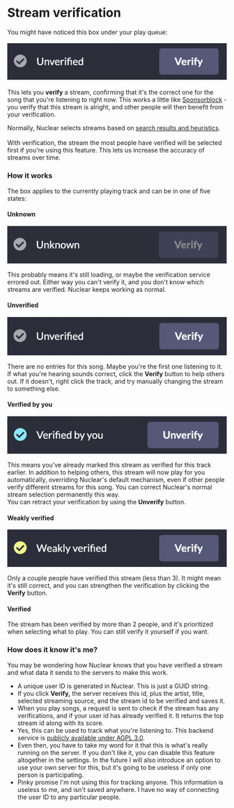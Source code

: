 # Stream verification

You might have noticed this box under your play queue:\
\
![](<../.gitbook/assets/image (2).png>)\
\
This lets you **verify** a stream, confirming that it's the correct one for the song that you're listening to right now. This works a little like [Sponsorblock](https://sponsor.ajay.app/) - you verify that this stream is alright, and other people will then benefit from your verification.

Normally, Nuclear selects streams based on [search results and heuristics](how-does-nuclear-find-the-streams.md).\
\
With verification, the stream the most people have verified will be selected first if you're using this feature. This lets us increase the accuracy of streams over time.

### How it works

The box applies to the currently playing track and can be in one of five states:

#### Unknown

![](<../.gitbook/assets/image (3).png>)

This probably means it's still loading, or maybe the verification service errored out. Either way you can't verify it, and you don't know which streams are verified. Nuclear keeps working as normal.

#### Unverified

![](<../.gitbook/assets/image (11).png>)

There are no entries for this song. Maybe you're the first one listening to it. If what you're hearing sounds correct, click the **Verify** button to help others out. If it doesn't, right click the track, and try manually changing the stream to something else.

#### Verified by you

![](<../.gitbook/assets/image (4).png>)

This means you've already marked this stream as verified for this track earlier. In addition to helping others, this stream will now play for you automatically, overriding Nuclear's default mechanism, even if other people verify different streams for this song. You can correct Nuclear's normal stream selection permanently this way.\
You can retract your verification by using the **Unverify** button.

#### Weakly verified

![](<../.gitbook/assets/image (7).png>)

Only a couple people have verified this stream (less than 3). It might mean it's still correct, and you can strengthen the verification by clicking the **Verify** button.

#### Verified

The stream has been verified by more than 2 people, and it's prioritized when selecting what to play. You can still verify it yourself if you want.

### How does it know it's me?

You may be wondering how Nuclear knows that you have verified a stream and what data it sends to the servers to make this work.

* A unique user ID is generated in Nuclear. This is just a GUID string.
* If you click **Verify,** the server receives this id, plus the artist, title, selected streaming source, and the stream id to be verified and saves it.
* When you play songs, a request is sent to check if the stream has any verifications, and if your user id has already verified it. It returns the top stream id along with its score.
* Yes, this can be used to track what you're listening to. This backend service is [publicly available under AGPL 3.0](https://github.com/NuclearPlayer/nuclear-verification-service).&#x20;
* Even then, you have to take my word for it that this is what's really running on the server. If you don't like it, you can disable this feature altogether in the settings. In the future I will also introduce an option to use your own server for this, but it's going to be useless if only one person is participating.
* Pinky promise I'm not using this for tracking anyone. This information is useless to me, and isn't saved anywhere. I have no way of connecting the user ID to any particular people.
